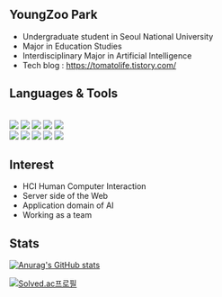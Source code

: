 ## YoungZoo Park

- Undergraduate student in Seoul National University
- Major in Education Studies
- Interdisciplinary Major in Artificial Intelligence
- Tech blog : https://tomatolife.tistory.com/

## Languages & Tools
<br/> <img src="https://img.shields.io/badge/Python-3776AB?style=flat-square&logo=Python&logoColor=white"/> <img src="https://img.shields.io/badge/C-A8B9CC?style=flat-square&logo=c&logoColor=white"/> <img src="https://img.shields.io/badge/C++-00599C?style=flat-square&logo=cpp&logoColor=white"/>  <img src="https://img.shields.io/badge/JavaScript-F7DF1E?style=flat-square&logo=js&logoColor=white"/> <img src="https://img.shields.io/badge/OCaml-EC6813?style=flat-square&logo=ocaml&logoColor=white"/> </br>
<img src="https://img.shields.io/badge/Visual%20Studio-5C2D91?style=flat-square&logo=vs&logoColor=white"/> <img src="https://img.shields.io/badge/Visual%20Studio%20Code-007ACC?style=flat-square&logo=vsc&logoColor=white"/> 
<img src="https://img.shields.io/badge/Jupyter-F37626?style=flat-square&logo=jup&logoColor=white"/> <img src="https://img.shields.io/badge/Notion-000000?style=flat-square&logo=not&logoColor=yellow"/> <img src="https://img.shields.io/badge/Slack-4A154B?style=flat-square&logo=not&logoColor=white"/><br/>

## Interest
- HCI Human Computer Interaction
- Server side of the Web
- Application domain of AI
- Working as a team


## Stats

[![Anurag's GitHub stats](https://github-readme-stats.vercel.app/api?username=tomatozoo)](https://github.com/tomatozoo/github-readme-stats)


[![Solved.ac프로필](http://mazassumnida.wtf/api/generate_badge?boj=enkeejuniour)](https://solved.ac/enkeejuniour)
